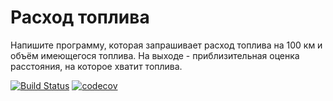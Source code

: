<h1>Расход топлива</h1>
<p>Напишите программу, которая запрашивает
   расход топлива на 100 км и объём
   имеющегося топлива.
   На выходе - приблизительная оценка
   расстояния, на которое хватит топлива.</p>

[![Build Status](https://travis-ci.org/KAE-dev/fuelcalculation.svg?branch=master)](https://travis-ci.org/KAE-dev/fuelcalculation) [![codecov](https://codecov.io/gh/KAE-dev/fuelcalculation/branch/master/graph/badge.svg)](https://codecov.io/gh/KAE-dev/fuelcalculation)